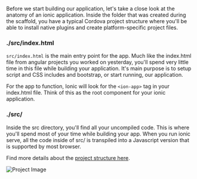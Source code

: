 Before we start building our application, let's take a close look at the anatomy of an ionic application. Inside the folder that was created during the scaffold, you have a typical Cordova project structure where you'll be able to install native plugins and create platform-specific project files.

### ./src/index.html

`src/index.html` is the main entry point for the app. Much like the index.html file from angular projects you worked on yesterday, you'll spend very little time in this file while building your application. It's main purpose is to setup script and CSS includes and bootstrap, or start running, our application.

For the app to function, Ionic will look for the `<ion-app>` tag in your index.html file. Think of this as the root component for your ionic application.

### ./src/

Inside the src directory, you'll find all your uncompiled code. This is where you'll spend most of your time while building your app. When you run ionic serve, all the code inside of src/ is transpiled into a Javascript version that is supported by most browser.

Find more details about the [project structure here](https://ionicframework.com/docs//intro/tutorial/project-structure/). 

![Project Image](https://raw.githubusercontent.com/magnus-thor/ca_course/cooper_challenge_AUT/images/bmi-code-in-atom.png)
